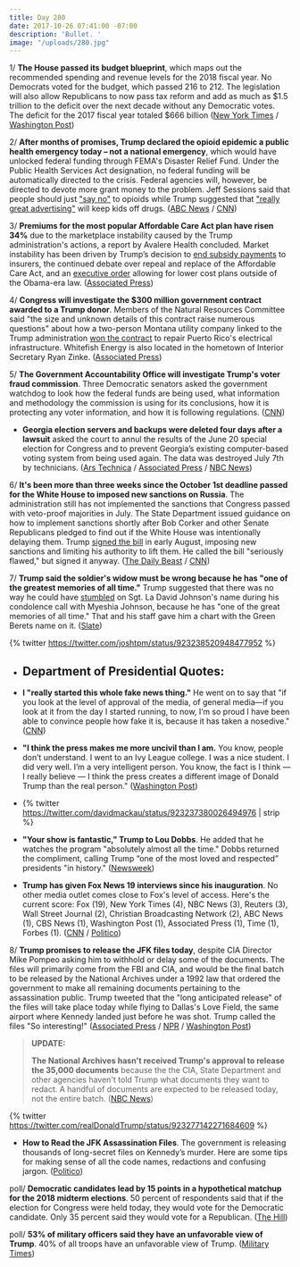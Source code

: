 ```yaml
---
title: Day 280
date: 2017-10-26 07:41:00 -07:00
description: 'Bullet. '
image: "/uploads/280.jpg"
---
```


1/ **The House passed its budget blueprint**, which maps out the recommended spending and revenue levels for the 2018 fiscal year. No Democrats voted for the budget, which passed 216 to 212. The legislation will also allow Republicans to now pass tax reform and add as much as $1.5 trillion to the deficit over the next decade without any Democratic votes. The deficit for the 2017 fiscal year totaled $666 billion ([New York Times](https://www.nytimes.com/2017/10/26/us/politics/house-budget-blueprint-tax-cut.html) / [Washington Post](https://www.washingtonpost.com/powerpost/house-narrowly-passes-budget-paving-way-for-15-trillion-tax-cut/2017/10/26/49867544-ba50-11e7-be94-fabb0f1e9ffb_story.html))

2/ **After months of promises, Trump declared the opioid epidemic a public health emergency today – not a national emergency**, which would have unlocked federal funding through FEMA's Disaster Relief Fund. Under the Public Health Services Act designation, no federal funding will be automatically directed to the crisis. Federal agencies will, however, be directed to devote more grant money to the problem. Jeff Sessions said that people should just ["say no"](https://www.reuters.com/article/us-usa-trump-opioids-sessions/u-s-attorney-general-says-people-should-just-say-no-to-opioids-idUSKBN1CV2ZG?il=0) to opioids while Trump suggested that ["really great advertising"](https://www.axios.com/quotes-from-trumps-opioid-speech-2501899318.html) will keep kids off drugs. ([ABC News](http://abcnews.go.com/Politics/trump-expected-declare-opioid-crisis-national-emergency/story?id=50718774) / [CNN](http://www.cnn.com/2017/10/26/politics/donald-trump-opioid-epidemic/))

3/ **Premiums for the most popular Affordable Care Act plan have risen 34%** due to the marketplace instability caused by the Trump administration's actions, a report by Avalere Health concluded. Market instability has been driven by Trump’s decision to [end subsidy payments](https://whatthefuckjusthappenedtoday.com/2017/10/13/day-267/#1-trump-will-cut-off-essential-subsi) to insurers, the continued debate over repeal and replace of the Affordable Care Act, and an [executive order](https://whatthefuckjusthappenedtoday.com/2017/10/12/day-266/#1-trump-signed-an-executive-order-el) allowing for lower cost plans outside of the Obama-era law. ([Associated Press](https://apnews.com/18eafd0af90d4638be180cdfa6a4ada0/Study:-ACA-silver-plan-premiums-up-average-of-34-percent))

4/ **Congress will investigate the $300 million government contract awarded to a Trump donor**. Members of the Natural Resources Committee said "the size and unknown details of this contract raise numerous questions" about how a two-person Montana utility company linked to the Trump administration [won the contract](https://whatthefuckjusthappenedtoday.com/2017/10/24/day-278/#7-a-two-person-montana-utility-compa) to repair Puerto Rico's electrical infrastructure. Whitefish Energy is also located in the hometown of Interior Secretary Ryan Zinke. ([Associated Press](https://apnews.com/82a076d092724b27bb80cb59c42d328e))

5/ **The Government Accountability Office will investigate Trump's voter fraud commission**. Three Democratic senators asked the government watchdog to look how the federal funds are being used, what information and methodology the commission is using for its conclusions, how it is protecting any voter information, and how it is following regulations. ([CNN](http://www.cnn.com/2017/10/26/politics/trump-voter-commission-gao-investigation/index.html))

* **Georgia election servers and backups were deleted four days after a lawsuit** asked the court to annul the results of the June 20 special election for Congress and to prevent Georgia’s existing computer-based voting system from being used again. The data was destroyed July 7th by technicians. ([Ars Technica](https://arstechnica.com/tech-policy/2017/10/days-after-activists-sued-georgias-election-server-was-wiped-clean/) / [Associated Press](https://apnews.com/877ee1015f1c43f1965f63538b035d3f/APNewsBreak:-Georgia-election-server-wiped-after-suit-filed) / [NBC News](https://www.nbcnews.com/politics/politics-news/georgia-election-server-wiped-after-lawsuit-filed-n814581))

6/ **It's been more than three weeks since the October 1st deadline passed for the White House to imposed new sanctions on Russia**. The administration still has not implemented the sanctions that Congress passed with veto-proof majorities in July. The State Department issued guidance on how to implement sanctions shortly after Bob Corker and other Senate Republicans pledged to find out if the White House was intentionally delaying them. Trump [signed the bill](https://whatthefuckjusthappenedtoday.com/2017/08/02/day-195/#1-trump-signed-the-bill-to-impose-sa) in early August, imposing new sanctions and limiting his authority to lift them. He called the bill "seriously flawed," but signed it anyway. ([The Daily Beast](https://www.thedailybeast.com/corker-state-department-to-issue-russia-sanctions-guidance) / [CNN](http://www.cnn.com/2017/10/25/politics/trump-russia-sanctions/index.html)) 

7/ **Trump said the soldier's widow must be wrong because he has "one of the greatest memories of all time."** Trump suggested that there was no way he could have [stumbled](https://whatthefuckjusthappenedtoday.com/2017/10/23/day-277/#4-trump-stumbl-ed-on-my-husbands-nam) on Sgt. La David Johnson's name during his condolence call with Myeshia Johnson, because he has "one of the great memories of all time." That and his staff gave him a chart with the Green Berets name on it. ([Slate](http://www.slate.com/blogs/the_slatest/2017/10/25/trump_says_myeshia_johnson_s_recollection_is_wrong_and_he_has_one_of_the.html))

{% twitter https://twitter.com/joshtpm/status/923238520948477952 %}

* ## Department of Presidential Quotes:

* **I "really started this whole fake news thing."** He went on to say that "if you look at the level of approval of the media, of general media—if you look at it from the day I started running, to now, I’m so proud I have been able to convince people how fake it is, because it has taken a nosedive." ([CNN](http://www.cnn.com/2017/10/25/politics/trump-press-memory-smarts/index.html))

* **"I think the press makes me more uncivil than I am.** You know, people don’t understand. I went to an Ivy League college. I was a nice student. I did very well. I’m a very intelligent person. You know, the fact is I think — I really believe — I think the press creates a different image of Donald Trump than the real person." ([Washington Post](https://www.washingtonpost.com/news/the-fix/wp/2017/10/25/trump-says-the-media-unfairly-portrays-him-as-uncivil-which-hes-not-because-he-went-to-an-ivy-league-college/))

* {% twitter https://twitter.com/davidmackau/status/923237380026494976 | strip %}

* **"Your show is fantastic," Trump to Lou Dobbs**. He added that he watches the program "absolutely almost all the time." Dobbs returned the compliment, calling Trump “one of the most loved and respected” presidents "in history." ([Newsweek](http://www.newsweek.com/donald-trump-fox-business-network-lou-dobbs-693411))

* **Trump has given Fox News 19 interviews since his inauguration**. No other media outlet comes close to Fox's level of access. Here's the current score: Fox (19), New York Times (4), NBC News (3), Reuters (3), Wall Street Journal (2), Christian Broadcasting Network (2), ABC News (1), CBS News (1), Washington Post (1), Associated Press (1), Time (1), Forbes (1). ([CNN](http://money.cnn.com/2017/10/25/media/fox-news-president-trump-interviews/index.html) / [Politico](http://www.politico.com/story/2017/10/25/how-many-interviews-has-trump-given-fox-244157))

8/ **Trump promises to release the JFK files today**, despite CIA Director Mike Pompeo asking him to withhold or delay some of the documents. The files will primarily come from the FBI and CIA, and would be the final batch to be released by the National Archives under a 1992 law that ordered the government to make all remaining documents pertaining to the assassination public. Trump tweeted that the "long anticipated release" of the files will take place today while flying to Dallas's Love Field, the same airport where Kennedy landed just before he was shot. Trump called the files "So interesting!" ([Associated Press](https://apnews.com/3814a426ab4c4295abb014bfb48da4d2/Trump-coy-on-what) / [NPR](http://www.npr.org/2017/10/26/559799857/final-jfk-assassination-files-due-to-be-released) / [Washington Post](https://www.washingtonpost.com/local/trump-expected-to-release-remaining-jfk-assassination-documents-thursday/2017/10/25/52c8f71a-b9b7-11e7-a908-a3470754bbb9_story.html)) 

> **UPDATE:**
>
> **The National Archives hasn't received Trump's approval to release the 35,000 documents** because the the CIA, State Department and other agencies haven't told Trump what documents they want to redact. A handful of documents are expected to be released today, not the entire batch. ([NBC News](https://www.nbcnews.com/storyline/jfk-assassination-files/release-jfk-assassination-file-delayed-deadline-looms-n814691))

{% twitter https://twitter.com/realDonaldTrump/status/923277142271684609 %}

* **How to Read the JFK Assassination Files**. The government is releasing thousands of long-secret files on Kennedy’s murder. Here are some tips for making sense of all the code names, redactions and confusing jargon. ([Politico](http://www.politico.com/magazine/story/2017/10/26/jfk-secret-assassination-files-how-to-read-them-215749))

poll/ **Democratic candidates lead by 15 points in a hypothetical matchup for the 2018 midterm elections**. 50 percent of respondents said that if the election for Congress were held today, they would vote for the Democratic candidate. Only 35 percent said they would vote for a Republican. ([The Hill](http://thehill.com/homenews/campaign/357214-poll-dems-lead-by-15-points-in-generic-congressional-ballot))

poll/ **53% of military officers said they have an unfavorable view of Trump**. 40% of all troops have an unfavorable view of Trump. ([Military Times](https://www.militarytimes.com/news/pentagon-congress/2017/10/23/military-times-poll-what-you-really-think-about-trump/))